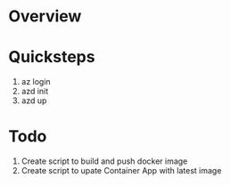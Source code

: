 # Overview

# Quicksteps

1. az login 
1. azd init 
1. azd up

# Todo
1. Create script to build and push docker image
1. Create script to upate Container App with latest image
